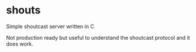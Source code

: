 # shouts
Simple shoutcast server written in C

Not production ready but useful to understand the shoutcast protocol and it does work. 
